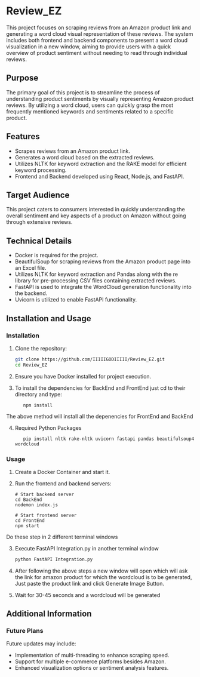 # Review_EZ

This project focuses on scraping reviews from an Amazon product link and generating a word cloud visual representation of these reviews. The system includes both frontend and backend components to present a word cloud visualization in a new window, aiming to provide users with a quick overview of product sentiment without needing to read through individual reviews.

## Purpose

The primary goal of this project is to streamline the process of understanding product sentiments by visually representing Amazon product reviews. By utilizing a word cloud, users can quickly grasp the most frequently mentioned keywords and sentiments related to a specific product.

## Features

- Scrapes reviews from an Amazon product link.
- Generates a word cloud based on the extracted reviews.
- Utilizes NLTK for keyword extraction and the RAKE model for efficient keyword processing.
- Frontend and Backend developed using React, Node.js, and FastAPI.

## Target Audience

This project caters to consumers interested in quickly understanding the overall sentiment and key aspects of a product on Amazon without going through extensive reviews.

## Technical Details

- Docker is required for the project.
- BeautifulSoup for scraping reviews from the Amazon product page into an Excel file.
- Utilizes NLTK for keyword extraction and Pandas along with the re library for pre-processing CSV files containing extracted reviews.
- FastAPI is used to integrate the WordCloud generation functionality into the backend.
- Uvicorn is utilized to enable FastAPI functionality.

## Installation and Usage

### Installation

1. Clone the repository:

   ```bash
   git clone https://github.com/IIIIIGODIIIII/Review_EZ.git
   cd Review_EZ

2. Ensure you have Docker installed for project execution.

3. To install the dependencies for BackEnd and FrontEnd just cd to their directory and type:

   ```terminal 
      npm install

The above method will install all the depenencies for FrontEnd and BackEnd

4. Required Python Packages

   ```terminal
      pip install nltk rake-nltk uvicorn fastapi pandas beautifulsoup4 wordcloud 
   
### Usage

1. Create a Docker Container and start it.
   
2. Run the frontend and backend servers:

   ```terminal
   # Start backend server
   cd BackEnd
   nodemon index.js
   
   # Start frontend server
   cd FrontEnd
   npm start

Do these step in 2 different terminal windows

3. Execute FastAPI Integration.py in another terminal window
   
   ```python
   python FastAPI Integration.py

4. After following the above steps a new window will open which will ask the link for amazon product for which the wordcloud is to be generated, Just paste the product link and click Generate Image Button.

5. Wait for 30-45 seconds and a wordcloud will be generated 

## Additional Information 

### Future Plans 

Future updates may include:

- Implementation of multi-threading to enhance scraping speed.
- Support for multiple e-commerce platforms besides Amazon.
- Enhanced visualization options or sentiment analysis features.
